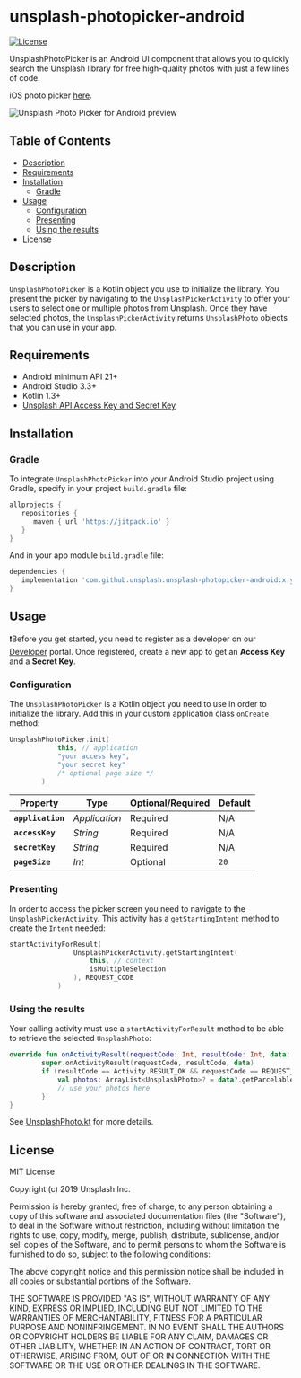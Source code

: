 # unsplash-photopicker-android

[![License](https://img.shields.io/github/license/unsplash/unsplash-photopicker-android.svg?style=flat-square)](https://github.com/unsplash/unsplash-photopicker-android)

UnsplashPhotoPicker is an Android UI component that allows you to quickly search the Unsplash library for free high-quality photos with just a few lines of code.

iOS photo picker [here](https://github.com/unsplash/unsplash-photopicker-ios).

![Unsplash Photo Picker for Android preview](https://github.com/unsplash/unsplash-photopicker-android/blob/dev/unsplash-photo-picker-android.png "Unsplash Photo Picker for Android")

## Table of Contents

- [Description](#description)
- [Requirements](#requirements)
- [Installation](#installation)
  - [Gradle](#gradle)
- [Usage](#usage)
  - [Configuration](#configuration)
  - [Presenting](#presenting)
  - [Using the results](#using-the-results)
- [License](#license)

## Description

`UnsplashPhotoPicker` is a Kotlin object you use to initialize the library. You present the picker by navigating to the `UnsplashPickerActivity` to offer your users to select one or multiple photos from Unsplash. Once they have selected photos, the `UnsplashPickerActivity` returns `UnsplashPhoto` objects that you can use in your app.

## Requirements

- Android minimum API 21+
- Android Studio 3.3+
- Kotlin 1.3+
- [Unsplash API Access Key and Secret Key](https://unsplash.com/documentation#registering-your-application)

## Installation

### Gradle

To integrate `UnsplashPhotoPicker` into your Android Studio project using Gradle, specify in your project `build.gradle` file:

```gradle
allprojects {
   repositories {
      maven { url 'https://jitpack.io' }
   }
}
```
And in your app module `build.gradle` file:

```gradle
dependencies {
   implementation 'com.github.unsplash:unsplash-photopicker-android:x.y.z'
}
```

## Usage

❗️Before you get started, you need to register as a developer on our [Developer](https://unsplash.com/developers) portal. Once registered, create a new app to get an **Access Key** and a **Secret Key**.

### Configuration

The `UnsplashPhotoPicker` is a Kotlin object you need to use in order to initialize the library. Add this in your custom application class `onCreate` method:

```kotlin
UnsplashPhotoPicker.init(
            this, // application
            "your access key",
            "your secret key"
            /* optional page size */
        )
```
| Property                      | Type          | Optional/Required | Default |
|-------------------------------|---------------|-------------------|---------|
| **`application`**             | _Application_ | Required          | N/A     |
| **`accessKey`**               | _String_      | Required          | N/A     |
| **`secretKey`**               | _String_      | Required          | N/A     |
| **`pageSize`**                | _Int_         | Optional          | `20`    |

### Presenting

In order to access the picker screen you need to navigate to the `UnsplashPickerActivity`. This activity has a `getStartingIntent` method to create the `Intent` needed:

```kotlin
startActivityForResult(
                UnsplashPickerActivity.getStartingIntent(
                    this, // context
                    isMultipleSelection
                ), REQUEST_CODE
            )
```

### Using the results

Your calling activity must use a `startActivityForResult` method to be able to retrieve the selected `UnsplashPhoto`:

```kotlin
override fun onActivityResult(requestCode: Int, resultCode: Int, data: Intent?) {
        super.onActivityResult(requestCode, resultCode, data)
        if (resultCode == Activity.RESULT_OK && requestCode == REQUEST_CODE) {
            val photos: ArrayList<UnsplashPhoto>? = data?.getParcelableArrayListExtra(UnsplashPickerActivity.EXTRA_PHOTOS)
            // use your photos here
        }
}
```

See [UnsplashPhoto.kt](https://github.com/unsplash/unsplash-photopicker-android/blob/dev/photopicker/src/main/java/com/unsplash/pickerandroid/photopicker/data/UnsplashPhoto.kt) for more details.

## License

MIT License

Copyright (c) 2019 Unsplash Inc.

Permission is hereby granted, free of charge, to any person obtaining a copy of this software and associated documentation files (the "Software"), to deal in the Software without restriction, including without limitation the rights to use, copy, modify, merge, publish, distribute, sublicense, and/or sell copies of the Software, and to permit persons to whom the Software is furnished to do so, subject to the following conditions:

The above copyright notice and this permission notice shall be included in all copies or substantial portions of the Software.

THE SOFTWARE IS PROVIDED "AS IS", WITHOUT WARRANTY OF ANY KIND, EXPRESS OR IMPLIED, INCLUDING BUT NOT LIMITED TO THE WARRANTIES OF MERCHANTABILITY, FITNESS FOR A PARTICULAR PURPOSE AND NONINFRINGEMENT. IN NO EVENT SHALL THE AUTHORS OR COPYRIGHT HOLDERS BE LIABLE FOR ANY CLAIM, DAMAGES OR OTHER LIABILITY, WHETHER IN AN ACTION OF CONTRACT, TORT OR OTHERWISE, ARISING FROM, OUT OF OR IN CONNECTION WITH THE SOFTWARE OR THE USE OR OTHER DEALINGS IN THE SOFTWARE.

